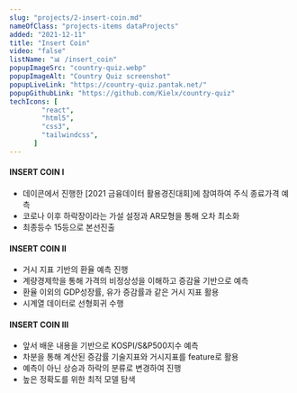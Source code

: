 ```yaml
---
slug: "projects/2-insert-coin.md"
nameOfClass: "projects-items dataProjects"
added: "2021-12-11"
title: "Insert Coin"
video: "false"
listName: "📊 /insert_coin"
popupImageSrc: "country-quiz.webp"
popupImageAlt: "Country Quiz screenshot"
popupLiveLink: "https://country-quiz.pantak.net/"
popupGithubLink: "https://github.com/Kielx/country-quiz"
techIcons: [
        "react",
        "html5",
        "css3",
        "tailwindcss",
      ]
---
```


#### INSERT COIN I
- 데이콘에서 진행한 [2021 금융데이터 활용경진대회]에 참여하여 주식 종료가격 예측 
- 코로나 이후 하락장이라는 가설 설정과 AR모형을 통해 오차 최소화
- 최종등수 15등으로 본선진출 
#### INSERT COIN II
- 거시 지표 기반의 환율 예측 진행
- 계량경제학을 통해 가격의 비정상성을 이해하고 증감율 기반으로 예측
- 환율 이외의 GDP성장률, 유가 증감률과 같은 거시 지표 활용
- 시계열 데이터로 선형회귀 수행
#### INSERT COIN III
- 앞서 배운 내용을 기반으로 KOSPI/S&P500지수 예측 
- 차분을 통해 계산된 증감률 기술지표와 거시지표를 feature로 활용
- 예측이 아닌 상승과 하락의 분류로 변경하여 진행
- 높은 정확도를 위한 최적 모델 탐색
